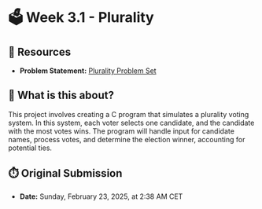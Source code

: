 # 🗳️ Week 3.1 - Plurality

## 🔗 Resources
- **Problem Statement:** [Plurality Problem Set](https://cs50.harvard.edu/x/2025/psets/3/plurality/)

## 🧠 What is this about?
This project involves creating a C program that simulates a plurality voting system. In this system, each voter selects one candidate, and the candidate with the most votes wins. The program will handle input for candidate names, process votes, and determine the election winner, accounting for potential ties.

## ⏱️ Original Submission
- **Date:** Sunday, February 23, 2025, at 2:38 AM CET
